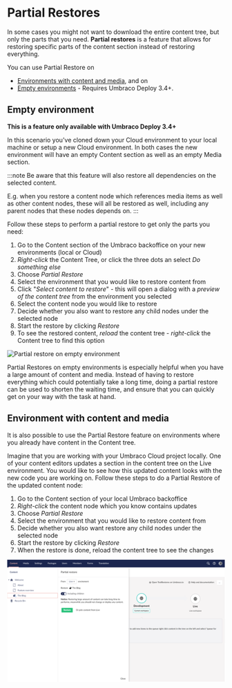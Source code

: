 # Partial Restores

In some cases you might not want to download the entire content tree, but only the parts that you need. **Partial restores** is a feature that allows for restoring specific parts of the content section instead of restoring everything.

You can use Partial Restore on

- [Environments with content and media](#environment-with-content-and-media), and on
- [Empty environments](#empty-environment) - Requires Umbraco Deploy 3.4+.

## Empty environment

**This is a feature only available with Umbraco Deploy 3.4+**

In this scenario you've cloned down your Cloud environment to your local machine or setup a new Cloud environment. In both cases the new environment will have an empty Content section as well as an empty Media section. 

:::note
Be aware that this feature will also restore all dependencies on the selected content.

E.g. when you restore a content node which references media items as well as other content nodes, these will all be restored as well, including any parent nodes that these nodes depends on.
:::

Follow these steps to perform a partial restore to get only the parts you need:

1. Go to the Content section of the Umbraco backoffice on your new environments (local or Cloud)
2. *Right-click* the Content Tree, or click the three dots an select *Do something else*
3. Choose *Partial Restore*
4. Select the environment that you would like to restore content from
5. Click "*Select content to restore*" - this will open a dialog with a *preview of the content tree* from the environment you selected
6. Select the content node you would like to restore
7. Decide whether you also want to restore any child nodes under the selected node
8. Start the restore by clicking *Restore*
9. To see the restored content, *reload* the content tree - *right-click* the Content tree to find this option

![Partial restore on empty environment](images/partialRestore-onEmpty.gif)

Partial Restores on empty environments is especially helpful when you have a large amount of content and media. Instead of having to restore everything which could potentially take a long time, doing a partial restore can be used to shorten the waiting time, and ensure that you can quickly get on your way with the task at hand.

## Environment with content and media

It is also possible to use the Partial Restore feature on environments where you already have content in the Content tree.

Imagine that you are working with your Umbraco Cloud project locally. One of your content editors updates a section in the content tree on the Live environment. You would like to see how this updated content looks with the new code you are working on. Follow these steps to do a Partial Restore of the updated content node:

1. Go to the Content section of your local Umbraco backoffice
2. *Right-click* the content node which you know contains updates
3. Choose *Partial Restore*
4. Select the environment that you would like to restore content from
5. Decide whether you also want restore any child nodes under the selected node
6. Start the restore by clicking *Restore*
7. When the restore is done, reload the content tree to see the changes

![Partial restore](images/partialRestore-onEnvWithContent.png)